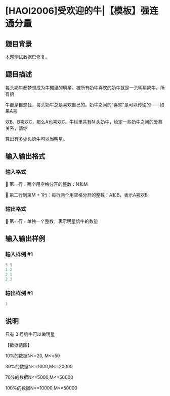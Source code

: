 # [HAOI2006]受欢迎的牛|【模板】强连通分量

## 题目背景

本题测试数据已修复。

## 题目描述

每头奶牛都梦想成为牛棚里的明星。被所有奶牛喜欢的奶牛就是一头明星奶牛。所有奶

牛都是自恋狂，每头奶牛总是喜欢自己的。奶牛之间的“喜欢”是可以传递的——如果A喜

欢B，B喜欢C，那么A也喜欢C。牛栏里共有N 头奶牛，给定一些奶牛之间的爱慕关系，请你

算出有多少头奶牛可以当明星。

## 输入输出格式

### 输入格式

 第一行：两个用空格分开的整数：N和M

 第二行到第M + 1行：每行两个用空格分开的整数：A和B，表示A喜欢B

### 输出格式

 第一行：单独一个整数，表示明星奶牛的数量

## 输入输出样例

### 输入样例 #1

```cpp
3 3
1 2
2 1
2 3
```


### 输出样例 #1

```cpp
1
```


## 说明

只有 3 号奶牛可以做明星

【数据范围】

10%的数据N<=20, M<=50

30%的数据N<=1000,M<=20000

70%的数据N<=5000,M<=50000

100%的数据N<=10000,M<=50000

